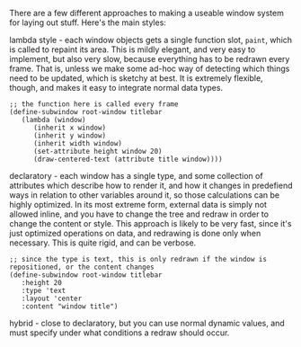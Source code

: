 There are a few different approaches to making a useable window system for laying out stuff.
Here's the main styles:

lambda style - each window objects gets a single function slot, `paint`, which is called to repaint its area. 
This is mildly elegant, and very easy to implement, but also very slow, because everything has to be redrawn every frame.
That is, unless we make some ad-hoc way of detecting which things need to be updated, which is sketchy at best.
It is extremely flexible, though, and makes it easy to integrate normal data types.

```
;; the function here is called every frame
(define-subwindow root-window titlebar
   (lambda (window)
      (inherit x window)
      (inherit y window)
      (inherit width window)
      (set-attribute height window 20)
      (draw-centered-text (attribute title window))))
```

declaratory - each window has a single type, and some collection of attributes which describe how to render it,
and how it changes in predefiend ways in relation to other variables around it, so those calculations can be highly optimized.
In its most extreme form, external data is simply not allowed inline, and you have to change the tree and redraw in order to
change the content or style. This approach is likely to be very fast, since it's just optimized operations on data, and
redrawing is done only when necessary. This is quite rigid, and can be verbose.

```
;; since the type is text, this is only redrawn if the window is repositioned, or the content changes
(define-subwindow root-window titlebar
   :height 20
   :type 'text
   :layout 'center
   :content "window title")
```

hybrid - close to declaratory, but you can use normal dynamic values, and must specify under what conditions a redraw should occur.
